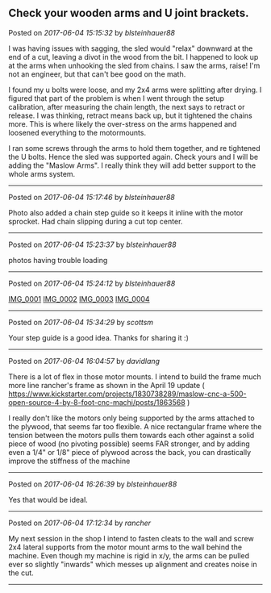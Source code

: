## Check your wooden arms and U joint brackets.
Posted on *2017-06-04 15:15:32* by *blsteinhauer88*

I was having issues with sagging, the sled would "relax" downward at the end of a cut, leaving a divot in the wood from the bit.  I happened to look up at the arms when unhooking the sled from chains.  I saw the arms, raise!   I'm not an engineer, but that can't bee good on the math.  

I found my u bolts were loose, and my 2x4 arms were splitting after drying.  I figured that part of the problem is when I went through the setup calibration, after measuring the chain length, the next says to retract or release.  I was thinking, retract means back up, but it tightened the chains more.  This is where likely the over-stress on the arms happened and loosened everything to the motormounts.  

I ran some screws through the arms to hold them together, and re tightened the U bolts.  Hence the sled was supported again.  Check yours and I will be adding the "Maslow Arms".  I really think they will add better support to the whole arms system.

---

Posted on *2017-06-04 15:17:46* by *blsteinhauer88*

Photo also added a chain step guide so it keeps it inline with the motor sprocket.  Had chain slipping during a cut top center.

---

Posted on *2017-06-04 15:23:37* by *blsteinhauer88*

photos having trouble loading

---

Posted on *2017-06-04 15:24:12* by *blsteinhauer88*

[IMG_0001](//muut.com/u/maslowcnc/s3/:maslowcnc:P9Jj:img_0001.jpg.jpg) [IMG_0002](//muut.com/u/maslowcnc/s3/:maslowcnc:w5g4:img_0002.jpg.jpg) [IMG_0003](//muut.com/u/maslowcnc/s3/:maslowcnc:Rc8Q:img_0003.jpg.jpg) [IMG_0004](//muut.com/u/maslowcnc/s3/:maslowcnc:Sxv2:img_0004.jpg.jpg)

---

Posted on *2017-06-04 15:34:29* by *scottsm*

Your step guide is a good idea. Thanks for sharing it :)

---

Posted on *2017-06-04 16:04:57* by *davidlang*

There is a lot of flex in those motor mounts.
I intend to build the frame much more line rancher's frame as shown in the April 19 update (  https://www.kickstarter.com/projects/1830738289/maslow-cnc-a-500-open-source-4-by-8-foot-cnc-machi/posts/1863568 )

I really don't like the motors only being supported by the arms attached to the plywood, that seems far too flexible. A nice rectangular frame where the tension between the motors pulls them towards each other against a solid piece of wood (no pivoting possible) seems FAR stronger, and by adding even a 1/4" or 1/8" piece of plywood across the back, you can drastically improve the stiffness of the machine

---

Posted on *2017-06-04 16:26:39* by *blsteinhauer88*

Yes that would be ideal.

---

Posted on *2017-06-04 17:12:34* by *rancher*

My next session in the shop I intend to fasten cleats to the wall and screw 2x4 lateral supports from the motor mount arms to the wall behind the machine.  Even though my machine is rigid in x/y, the arms can be pulled ever so slightly "inwards" which messes up alignment and creates noise in the cut.

---

